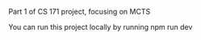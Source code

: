 Part 1 of CS 171 project, focusing on MCTS

You can run this project locally by running npm run dev
